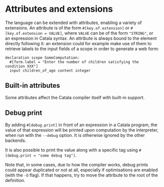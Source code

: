 # Attributes and extensions

The language can be extended with attributes, enabling a variety of extensions.
An attribute is of the form `#[key.of.extension]` or `#[key.of.extension = VALUE]`,
where `VALUE` can be of the form `"STRING"`, or an expression in Catala syntax.
An attribute is always bound to the element directly following it: an extension
could for example make use of them to retrieve labels to the input fields of a
scope in order to generate a web form:

```catala
declaration scope SomeComputation:
  #[form.label = "Enter the number of children satisfying the condition XXX"]
  input children_of_age content integer
```

## Built-in attributes

Some attributes affect the Catala compiler itself with built-in support.

## Debug print

By adding `#[debug.print]` in front of an expression in a Catala program, the
value of that expression will be printed upon computation by the interpreter,
when run with the `--debug` option. It is otherwise ignored by the other
backends.

It is also possible to print the value along with a specific tag using
`#[debug.print = "some debug tag"]`.

Note that, in some cases, due to how the compiler works, debug prints could
appear duplicated or not at all, especially if optimisations are enabled (with
the `-O` flag). If that happens, try to move the attribute to the root of the
definition.
